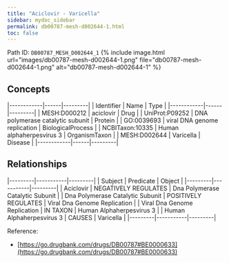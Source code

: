 ```yaml
---
title: "Aciclovir - Varicella"
sidebar: mydoc_sidebar
permalink: db00787-mesh-d002644-1.html
toc: false 
---
```



Path ID: `DB00787_MESH_D002644_1`
{% include image.html url="images/db00787-mesh-d002644-1.png" file="db00787-mesh-d002644-1.png" alt="db00787-mesh-d002644-1" %}

## Concepts

|------------|------|---------|
| Identifier | Name | Type    |
|------------|------|---------|
| MESH:D000212 | aciclovir | Drug |
| UniProt:P09252 | DNA polymerase catalytic subunit | Protein |
| GO:0039693 | viral DNA genome replication | BiologicalProcess |
| NCBITaxon:10335 | Human alphaherpesvirus 3 | OrganismTaxon |
| MESH:D002644 | Varicella | Disease |
|------------|------|---------|

## Relationships

|---------|-----------|---------|
| Subject | Predicate | Object  |
|---------|-----------|---------|
| Aciclovir | NEGATIVELY REGULATES | Dna Polymerase Catalytic Subunit |
| Dna Polymerase Catalytic Subunit | POSITIVELY REGULATES | Viral Dna Genome Replication |
| Viral Dna Genome Replication | IN TAXON | Human Alphaherpesvirus 3 |
| Human Alphaherpesvirus 3 | CAUSES | Varicella |
|---------|-----------|---------|

Reference: 
  - [https://go.drugbank.com/drugs/DB00787#BE0000633](https://go.drugbank.com/drugs/DB00787#BE0000633)
